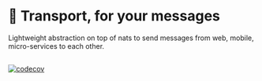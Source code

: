 # 🚌 Transport, for your messages
Lightweight abstraction on top of nats to send messages from web, mobile, micro-services to each other.

##
[![codecov](https://codecov.io/gh/jokio/transport/branch/main/graph/badge.svg?token=Qx415qn0GC)](https://codecov.io/gh/jokio/transport)